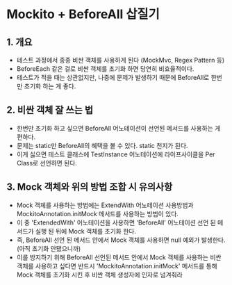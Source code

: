 # Mockito + BeforeAll 삽질기
## 1. 개요
- 테스트 과정에서 종종 비싼 객체를 사용하게 된다 (MockMvc, Regex Pattern 등)
- BeforeEach 같은 걸로 비싼 객체를 초기화 하면 당연히 비효율적이다.
- 테스트가 적을 때는 상관없지만, 나중에 문제가 발생하기 때문에 BeforeAll로 한번만 초기화 하는 게 좋다.

## 2. 비싼 객체 잘 쓰는 법
- 한번만 초기화 하고 싶으면 BeforeAll 어노테이션이 선언된 메서드를 사용하는 게 편하다.
- 문제는 static만 BeforeAll의 혜택을 볼 수 있다. static 천지가 된다.
- 이게 싫으면 테스트 클래스에 TestInstance 어노테이션에 라이프사이클을 Per Class로 선언하면 된다.

## 3. Mock 객체와 위의 방법 조합 시 유의사항
- Mock 객체를 사용하는 방법에는 ExtendWith 어노테이션 사용방법과 MockitoAnnotation.initMock 메서드를 사용하는 방법이 있다.
- 이 중 'ExtendedWith' 어노테이션을 사용하면 'BeforeAll' 어노테이션 선언 된 메서드가 실행 된 뒤에 Mock 객체를 초기화 한다.
- 즉, BeforeAll 선언 된 메서드 안에서 Mock 객체를 사용하면 null 예외가 발생한다.(아직 초기화 안됐으니까)
- 이를 방지하기 위해 BeforeAll 선언된 메서드 안에서 Mock 객체를 사용하는 비싼 객체를 사용하고 싶다면 반드시 'MockitoAnnotation.initMock'
메서드를 통해 Mock 객체를 초기화 시킨 후 비싼 객체 생성자에 인자로 넘겨줘라
